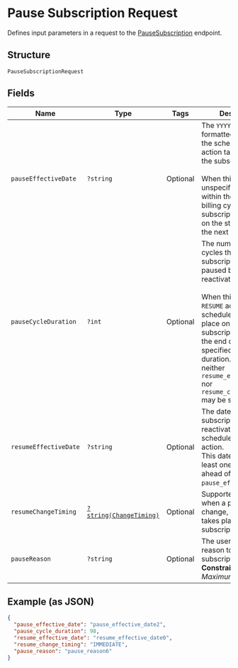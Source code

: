 
# Pause Subscription Request

Defines input parameters in a request to the
[PauseSubscription](../../doc/apis/subscriptions.md#pause-subscription) endpoint.

## Structure

`PauseSubscriptionRequest`

## Fields

| Name | Type | Tags | Description | Getter | Setter |
|  --- | --- | --- | --- | --- | --- |
| `pauseEffectiveDate` | `?string` | Optional | The `YYYY-MM-DD`-formatted date when the scheduled `PAUSE` action takes place on the subscription.<br><br>When this date is unspecified or falls within the current billing cycle, the subscription is paused<br>on the starting date of the next billing cycle. | getPauseEffectiveDate(): ?string | setPauseEffectiveDate(?string pauseEffectiveDate): void |
| `pauseCycleDuration` | `?int` | Optional | The number of billing cycles the subscription will be paused before it is reactivated.<br><br>When this is set, a `RESUME` action is also scheduled to take place on the subscription at<br>the end of the specified pause cycle duration. In this case, neither `resume_effective_date`<br>nor `resume_change_timing` may be specified. | getPauseCycleDuration(): ?int | setPauseCycleDuration(?int pauseCycleDuration): void |
| `resumeEffectiveDate` | `?string` | Optional | The date when the subscription is reactivated by a scheduled `RESUME` action.<br>This date must be at least one billing cycle ahead of `pause_effective_date`. | getResumeEffectiveDate(): ?string | setResumeEffectiveDate(?string resumeEffectiveDate): void |
| `resumeChangeTiming` | [`?string(ChangeTiming)`](../../doc/models/change-timing.md) | Optional | Supported timings when a pending change, as an action, takes place to a subscription. | getResumeChangeTiming(): ?string | setResumeChangeTiming(?string resumeChangeTiming): void |
| `pauseReason` | `?string` | Optional | The user-provided reason to pause the subscription.<br>**Constraints**: *Maximum Length*: `255` | getPauseReason(): ?string | setPauseReason(?string pauseReason): void |

## Example (as JSON)

```json
{
  "pause_effective_date": "pause_effective_date2",
  "pause_cycle_duration": 98,
  "resume_effective_date": "resume_effective_date0",
  "resume_change_timing": "IMMEDIATE",
  "pause_reason": "pause_reason6"
}
```

